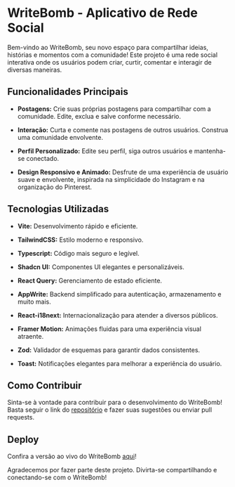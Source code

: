 # WriteBomb - Aplicativo de Rede Social

Bem-vindo ao WriteBomb, seu novo espaço para compartilhar ideias, histórias e momentos com a comunidade! Este projeto é uma rede social interativa onde os usuários podem criar, curtir, comentar e interagir de diversas maneiras.

## Funcionalidades Principais

- **Postagens:** Crie suas próprias postagens para compartilhar com a comunidade. Edite, exclua e salve conforme necessário.

- **Interação:** Curta e comente nas postagens de outros usuários. Construa uma comunidade envolvente.

- **Perfil Personalizado:** Edite seu perfil, siga outros usuários e mantenha-se conectado.

- **Design Responsivo e Animado:** Desfrute de uma experiência de usuário suave e envolvente, inspirada na simplicidade do Instagram e na organização do Pinterest.

## Tecnologias Utilizadas

- **Vite:** Desenvolvimento rápido e eficiente.

- **TailwindCSS:** Estilo moderno e responsivo.

- **Typescript:** Código mais seguro e legível.

- **Shadcn UI:** Componentes UI elegantes e personalizáveis.

- **React Query:** Gerenciamento de estado eficiente.

- **AppWrite:** Backend simplificado para autenticação, armazenamento e muito mais.

- **React-i18next:** Internacionalização para atender a diversos públicos.

- **Framer Motion:** Animações fluidas para uma experiência visual atraente.

- **Zod:** Validador de esquemas para garantir dados consistentes.

- **Toast:** Notificações elegantes para melhorar a experiência do usuário.

## Como Contribuir

Sinta-se à vontade para contribuir para o desenvolvimento do WriteBomb! Basta seguir o link do [repositório](https://github.com/EricSousa02/WriteBomb) e fazer suas sugestões ou enviar pull requests.

## Deploy

Confira a versão ao vivo do WriteBomb [aqui](https://write-bomb.vercel.app/)!

Agradecemos por fazer parte deste projeto. Divirta-se compartilhando e conectando-se com o WriteBomb!
